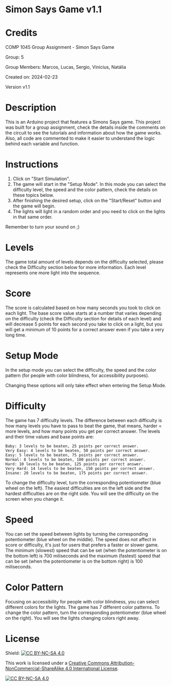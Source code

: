 # Simon Says Game v1.1

# Credits

COMP 1045 Group Assignment - Simon Says Game

Group: 5

Group Members: Marcos, Lucas, Sergio, Vinicius, Natália

Created on: 2024-02-23

Version v1.1

# Description

This is an Arduino project that features a Simons Says game. This project was built for a group assignment, check the details inside the comments on the circuit to see the tutorials and information about how the game works.  Also, all code are commented to make it easier to understand the logic behind each variable and function.

# Instructions

1. Click on "Start Simulation".
2. The game will start in the "Setup Mode". In this mode you can select the difficulty level, the speed and the color pattern, check the details on these topics below.
3. After finishing the desired setup, click on the "Start/Reset" button and the game will begin.
4. The lights will light in a random order and you need to click on the lights in that same order.

Remember to turn your sound on ;)

# Levels

The game total amount of levels depends on the difficulty selected, please check the Difficulty section below for more information. Each level represents one more light into the sequence.

# Score

The score is calculated based on how many seconds you took to click on each light. The base score value starts at a number that varies depending on the difficulty (check the Difficulty section for details of each level) and will decrease 5 points for each second you take to click on a light, but you will get a minimum of 10 points for a correct answer even if you take a very long time.

# Setup Mode

In the setup mode you can select the difficulty, the speed and the color pattern (for people with color blindness, for accessibility purposes).

Changing these options will only take effect when entering the Setup Mode.

# Difficulty

The game has 7 difficulty levels. The difference between each difficulty is how many levels you have to pass to beat the game, that means, harder = more levels, and how many points you get per correct answer. The levels and their time values and base points are:

    Baby: 3 levels to be beaten, 25 points per correct answer.
    Very Easy: 4 levels to be beaten, 50 points per correct answer.
    Easy: 5 levels to be beaten, 75 points per correct answer.
    Normal: 8 levels to be beaten, 100 points per correct answer.
    Hard: 10 levels to be beaten, 125 points per correct answer.
    Very Hard: 14 levels to be beaten, 150 points per correct answer.
    Insane: 20 levels to be beaten, 175 points per correct answer.

To change the difficulty level, turn the corresponding potentiometer (blue wheel on the left). The easiest difficulties are on the left side and the hardest difficulties are on the right side. You will see the difficulty on the screen when you change it.

# Speed

You can set the speed between lights by turning the corresponding potentiometer (blue wheel on the middle). The speed does not affect in score or difficulty, it's just for users that prefers a faster or slower game. The minimum (slowest) speed that can be set (when the potentiometer is on the bottom left) is 700 miliseconds and the maximum (fastest) speed that can be set (when the potentiometer is on the bottom right) is 100 miliseconds.

# Color Pattern

Focusing on accessibility for people with color blindness, you can select different colors for the lights. The game has 7 different color patterns.
To change the color pattern, turn the corresponding potentiometer (blue wheel on the right). You will see the lights changing colors right away.

# License

Shield: [![CC BY-NC-SA 4.0][cc-by-nc-sa-shield]][cc-by-nc-sa]

This work is licensed under a
[Creative Commons Attribution-NonCommercial-ShareAlike 4.0 International License][cc-by-nc-sa].

[![CC BY-NC-SA 4.0][cc-by-nc-sa-image]][cc-by-nc-sa]

[cc-by-nc-sa]: http://creativecommons.org/licenses/by-nc-sa/4.0/
[cc-by-nc-sa-image]: https://licensebuttons.net/l/by-nc-sa/4.0/88x31.png
[cc-by-nc-sa-shield]: https://img.shields.io/badge/License-CC%20BY--NC--SA%204.0-lightgrey.svg
